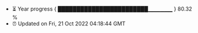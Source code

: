 - ⏳ Year progress { ████████████████████████▁▁▁▁▁▁ } 80.32 %
- ⏰ Updated on Fri, 21 Oct 2022 04:18:44 GMT


